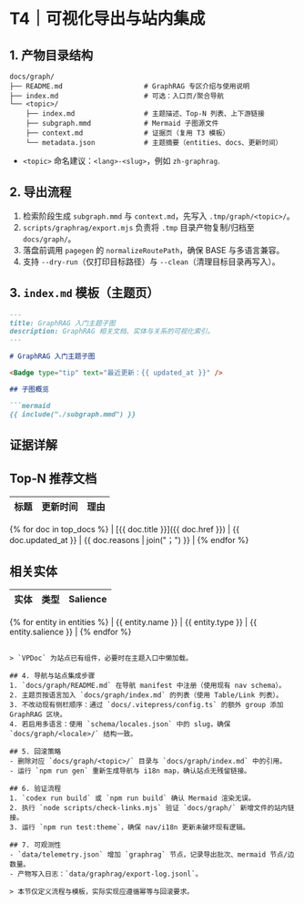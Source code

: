 # T4｜可视化导出与站内集成

## 1. 产物目录结构
```
docs/graph/
├── README.md                    # GraphRAG 专区介绍与使用说明
├── index.md                     # 可选：入口页/聚合导航
└── <topic>/
    ├── index.md                 # 主题描述、Top-N 列表、上下游链接
    ├── subgraph.mmd             # Mermaid 子图源文件
    ├── context.md               # 证据页（复用 T3 模板）
    └── metadata.json            # 主题摘要（entities、docs、更新时间）
```
- `<topic>` 命名建议：`<lang>-<slug>`，例如 `zh-graphrag`.

## 2. 导出流程
1. 检索阶段生成 `subgraph.mmd` 与 `context.md`，先写入 `.tmp/graph/<topic>/`。
2. `scripts/graphrag/export.mjs` 负责将 `.tmp` 目录产物复制/归档至 `docs/graph/`。
3. 落盘前调用 `pagegen` 的 `normalizeRoutePath`，确保 BASE 与多语言兼容。
4. 支持 `--dry-run`（仅打印目标路径）与 `--clean`（清理目标目录再写入）。

## 3. `index.md` 模板（主题页）
```markdown
---
title: GraphRAG 入门主题子图
description: GraphRAG 相关文档、实体与关系的可视化索引。
---

# GraphRAG 入门主题子图

<Badge type="tip" text="最近更新：{{ updated_at }}" />

## 子图概览

```mermaid
{{ include("./subgraph.mmd") }}
```

## 证据详解
<VPDoc :src="'./context.md'" />

## Top-N 推荐文档
| 标题 | 更新时间 | 理由 |
| --- | --- | --- |
{% for doc in top_docs %}
| [{{ doc.title }}]({{ doc.href }}) | {{ doc.updated_at }} | {{ doc.reasons | join("；") }} |
{% endfor %}

## 相关实体
| 实体 | 类型 | Salience |
| --- | --- | --- |
{% for entity in entities %}
| {{ entity.name }} | {{ entity.type }} | {{ entity.salience }} |
{% endfor %}
```

> `VPDoc` 为站点已有组件，必要时在主题入口中懒加载。

## 4. 导航与站点集成步骤
1. `docs/graph/README.md` 在导航 manifest 中注册（使用现有 nav schema）。
2. 主题页按语言加入 `docs/graph/index.md` 的列表（使用 Table/Link 列表）。
3. 不改动现有侧栏顺序：通过 `docs/.vitepress/config.ts` 的额外 group 添加 GraphRAG 区块。
4. 若启用多语言：使用 `schema/locales.json` 中的 slug，确保 `docs/graph/<locale>/` 结构一致。

## 5. 回滚策略
- 删除对应 `docs/graph/<topic>/` 目录与 `docs/graph/index.md` 中的引用。
- 运行 `npm run gen` 重新生成导航与 i18n map，确认站点无残留链接。

## 6. 验证流程
1. `codex run build` 或 `npm run build` 确认 Mermaid 渲染无误。
2. 执行 `node scripts/check-links.mjs` 验证 `docs/graph/` 新增文件的站内链接。
3. 运行 `npm run test:theme`，确保 nav/i18n 更新未破坏现有逻辑。

## 7. 可观测性
- `data/telemetry.json` 增加 `graphrag` 节点，记录导出批次、mermaid 节点/边数量。
- 产物写入日志：`data/graphrag/export-log.jsonl`。

> 本节仅定义流程与模板，实际实现应遵循幂等与回滚要求。
